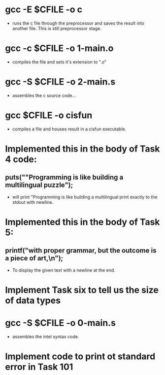 # gcc -E $CFILE -o c
* runs the c file through the preprocessor and saves the result into another file. This is still preprocessor stage.

# gcc -c $CFILE -o 1-main.o
* compiles the file and sets it's extension to ".o"

# gcc -S $CFILE -o 2-main.s
* assembles the c source code...

# gcc $CFILE -o cisfun
* compiles a file and houses result in a cisfun executable.

# Implemented this in the body of Task 4 code:
## puts("\"Programming is like building a multilingual puzzle");
* will print "Programming is like building a multilingual print exactly to the stdout with newline.

# Implemented this in the body of  Task 5:
## printf("with proper grammar, but the outcome is a piece of art,\n");
* To display the given text with a newline at the end.

# Implement Task six to tell us the size of data types

# gcc -S $CFILE -o 0-main.s
* assembles the intel syntax code.

# Implement code to print ot standard error in Task 101

